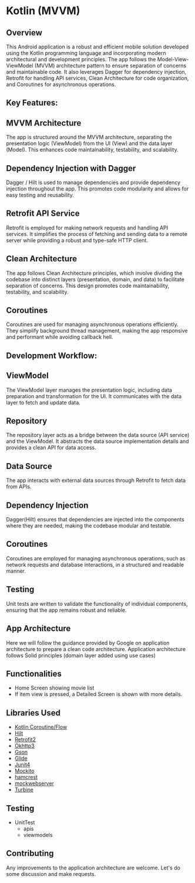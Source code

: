 # Kotlin (MVVM)
 
## Overview
This Android application is a robust and efficient mobile solution developed using the Kotlin programming language and incorporating modern architectural and development principles. The app follows the Model-View-ViewModel (MVVM) architecture pattern to ensure separation of concerns and maintainable code. It also leverages Dagger for dependency injection, Retrofit for handling API services, Clean Architecture for code organization, and Coroutines for asynchronous operations.

## Key Features:

## MVVM Architecture
The app is structured around the MVVM architecture, separating the presentation logic (ViewModel) from the UI (View) and the data layer (Model). This enhances code maintainability, testability, and scalability.

## Dependency Injection with Dagger
Dagger / Hilt is used to manage dependencies and provide dependency injection throughout the app. This promotes code modularity and allows for easy testing and reusability.

## Retrofit API Service
Retrofit is employed for making network requests and handling API services. It simplifies the process of fetching and sending data to a remote server while providing a robust and type-safe HTTP client.

## Clean Architecture
The app follows Clean Architecture principles, which involve dividing the codebase into distinct layers (presentation, domain, and data) to facilitate separation of concerns. This design promotes code maintainability, testability, and scalability.

## Coroutines
Coroutines are used for managing asynchronous operations efficiently. They simplify background thread management, making the app responsive and performant while avoiding callback hell.

## Development Workflow:

## ViewModel
The ViewModel layer manages the presentation logic, including data preparation and transformation for the UI. It communicates with the data layer to fetch and update data.

## Repository
The repository layer acts as a bridge between the data source (API service) and the ViewModel. It abstracts the data source implementation details and provides a clean API for data access.

## Data Source
The app interacts with external data sources through Retrofit to fetch data from APIs.

## Dependency Injection
Dagger(Hilt) ensures that dependencies are injected into the components where they are needed, making the codebase modular and testable.

## Coroutines
Coroutines are employed for managing asynchronous operations, such as network requests and database interactions, in a structured and readable manner.

## Testing
Unit tests are written to validate the functionality of individual components, ensuring that the app remains robust and reliable.


## App Architecture
Here we will follow the guidance provided by Google on application architecture  to prepare a clean code architecture. 
Application architecture follows Solid principles (domain layer added using use cases)



## Functionalities
* Home Screen showing movie list 
* If item view is pressed, a Detailed Screen is shown with more details.


## Libraries Used
* [Kotlin Coroutine/Flow](https://kotlinlang.org/docs/coroutines-overview.html)
* [Hilt](https://developer.android.com/training/dependency-injection/hilt-android)
* [Retrofit2](https://square.github.io/retrofit/)
* [Okhttp3](https://square.github.io/okhttp/4.x/okhttp/okhttp3/)
* [Gson](https://github.com/google/gson)
* [Glide](https://github.com/bumptech/glide)
* [Junit4](https://junit.org/junit4/)
* [Mockito](https://site.mockito.org/)
* [hamcrest](http://hamcrest.org/)
* [mockwebserver](https://github.com/square/okhttp/tree/master/mockwebserver)
* [Turbine](https://github.com/cashapp/turbine)

## Testing
* UnitTest
    * apis
    * viewmodels

## Contributing
Any improvements to the application architecture are welcome. Let's do some discussion and make requests. 
